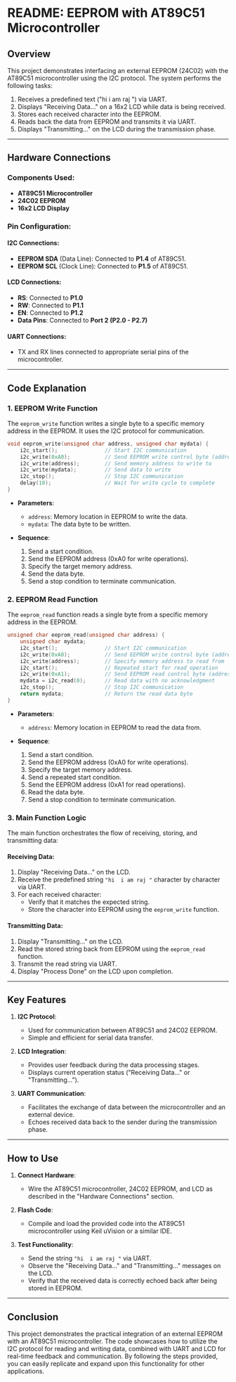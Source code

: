 # README: EEPROM with AT89C51 Microcontroller

## Overview

This project demonstrates interfacing an external EEPROM (24C02) with the AT89C51 microcontroller using the I2C protocol. The system performs the following tasks:

1. Receives a predefined text ("hi  i am raj ") via UART.
2. Displays "Receiving Data..." on a 16x2 LCD while data is being received.
3. Stores each received character into the EEPROM.
4. Reads back the data from EEPROM and transmits it via UART.
5. Displays "Transmitting..." on the LCD during the transmission phase.

---

## Hardware Connections

### Components Used:

- **AT89C51 Microcontroller**
- **24C02 EEPROM**
- **16x2 LCD Display**

### Pin Configuration:

#### I2C Connections:

- **EEPROM SDA** (Data Line): Connected to **P1.4** of AT89C51.
- **EEPROM SCL** (Clock Line): Connected to **P1.5** of AT89C51.

#### LCD Connections:

- **RS**: Connected to **P1.0**
- **RW**: Connected to **P1.1**
- **EN**: Connected to **P1.2**
- **Data Pins**: Connected to **Port 2 (P2.0 - P2.7)**

#### UART Connections:

- TX and RX lines connected to appropriate serial pins of the microcontroller.

---

## Code Explanation

### 1. **EEPROM Write Function**

The `eeprom_write` function writes a single byte to a specific memory address in the EEPROM. It uses the I2C protocol for communication.

```c
void eeprom_write(unsigned char address, unsigned char mydata) {
    i2c_start();               // Start I2C communication
    i2c_write(0xA0);           // Send EEPROM write control byte (address + write bit)
    i2c_write(address);        // Send memory address to write to
    i2c_write(mydata);         // Send data to write
    i2c_stop();                // Stop I2C communication
    delay(10);                 // Wait for write cycle to complete
}
```

- **Parameters**:

  - `address`: Memory location in EEPROM to write the data.
  - `mydata`: The data byte to be written.

- **Sequence**:

  1. Send a start condition.
  2. Send the EEPROM address (0xA0 for write operations).
  3. Specify the target memory address.
  4. Send the data byte.
  5. Send a stop condition to terminate communication.

### 2. **EEPROM Read Function**

The `eeprom_read` function reads a single byte from a specific memory address in the EEPROM.

```c
unsigned char eeprom_read(unsigned char address) {
    unsigned char mydata;
    i2c_start();               // Start I2C communication
    i2c_write(0xA0);           // Send EEPROM write control byte (address + write bit)
    i2c_write(address);        // Specify memory address to read from
    i2c_start();               // Repeated start for read operation
    i2c_write(0xA1);           // Send EEPROM read control byte (address + read bit)
    mydata = i2c_read(0);      // Read data with no acknowledgment
    i2c_stop();                // Stop I2C communication
    return mydata;             // Return the read data byte
}
```

- **Parameters**:

  - `address`: Memory location in EEPROM to read the data from.

- **Sequence**:

  1. Send a start condition.
  2. Send the EEPROM address (0xA0 for write operations).
  3. Specify the target memory address.
  4. Send a repeated start condition.
  5. Send the EEPROM address (0xA1 for read operations).
  6. Read the data byte.
  7. Send a stop condition to terminate communication.

### 3. **Main Function Logic**

The main function orchestrates the flow of receiving, storing, and transmitting data:

#### Receiving Data:

1. Display "Receiving Data..." on the LCD.
2. Receive the predefined string `"hi  i am raj "` character by character via UART.
3. For each received character:
   - Verify that it matches the expected string.
   - Store the character into EEPROM using the `eeprom_write` function.

#### Transmitting Data:

1. Display "Transmitting..." on the LCD.
2. Read the stored string back from EEPROM using the `eeprom_read` function.
3. Transmit the read string via UART.
4. Display "Process Done" on the LCD upon completion.

---

## Key Features

1. **I2C Protocol**:

   - Used for communication between AT89C51 and 24C02 EEPROM.
   - Simple and efficient for serial data transfer.

2. **LCD Integration**:

   - Provides user feedback during the data processing stages.
   - Displays current operation status ("Receiving Data..." or "Transmitting...").

3. **UART Communication**:

   - Facilitates the exchange of data between the microcontroller and an external device.
   - Echoes received data back to the sender during the transmission phase.

---

## How to Use

1. **Connect Hardware**:

   - Wire the AT89C51 microcontroller, 24C02 EEPROM, and LCD as described in the "Hardware Connections" section.

2. **Flash Code**:

   - Compile and load the provided code into the AT89C51 microcontroller using Keil uVision or a similar IDE.

3. **Test Functionality**:

   - Send the string `"hi  i am raj "` via UART.
   - Observe the "Receiving Data..." and "Transmitting..." messages on the LCD.
   - Verify that the received data is correctly echoed back after being stored in EEPROM.

---

## Conclusion

This project demonstrates the practical integration of an external EEPROM with an AT89C51 microcontroller. The code showcases how to utilize the I2C protocol for reading and writing data, combined with UART and LCD for real-time feedback and communication. By following the steps provided, you can easily replicate and expand upon this functionality for other applications.

